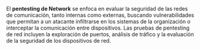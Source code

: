 El **pentesting de Network** se enfoca en evaluar la seguridad de las redes de comunicación, tanto internas como externas, buscando vulnerabilidades que permitan a un atacante infiltrarse en los sistemas de la organización o interceptar la comunicación entre dispositivos. Las pruebas de pentesting de red incluyen la exploración de puertos, análisis de tráfico y la evaluación de la seguridad de los dispositivos de red.